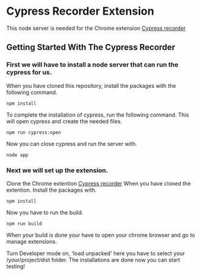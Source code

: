 # Cypress Recorder Extension

This node server is needed for the Chrome extension [Cypress recorder](https://github.com/JordyvdNeut-Jool/Cypress-Recorder)

## Getting Started With The Cypress Recorder

### First we will have to install a node server that can run the cypress for us.
When you have cloned this repository, install the packages with the following command.

```
npm install
```

To complete the installation of cypress, run the following command. This will open cypress and create the needed files.

```
npm run cypress:open
```

Now you can close cypress and run the server with.

```
node app
```

### Next we will set up the extension.

Clone the Chrome extention [Cypress recorder](https://github.com/JordyvdNeut-Jool/Cypress-Recorder)
When you have cloned the extention. Install the packages with.

```
npm install
```

Now you have to run the build.

```
npm run build
```

When your build is done your have to open your chrome browser and go to manage extensions.

Turn Developer mode on, 'load unpacked' here you have to select your /your/project/dist folder.
The installations are done now you can start testing!
